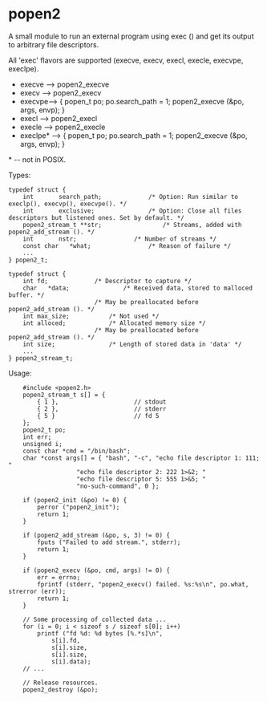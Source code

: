 # popen2
A small module to run an external program using exec () and get its output to arbitrary file descriptors.

All 'exec' flavors are supported (execve, execv, execl, execle, execvpe, execlpe).

 * execve --> popen2_execve
 * execv --> popen2_execv
 * execvpe--> { popen_t po; po.search_path = 1; popen2_execve (&po, args, envp); }
 * execl --> popen2_execl
 * execle --> popen2_execle
 * execlpe\* --> { popen_t po; po.search_path = 1; popen2_execve (&po, args, envp); }

 \* -- not in POSIX.

Types:

```
typedef struct {
	int	      search_path;		       /* Option: Run similar to execlp(), execvp(), execvpe(). */
	int	      exclusive;		       /* Option: Close all files descriptors but listened ones. Set by default. */
	popen2_stream_t **str;			       /* Streams, added with popen2_add_stream (). */
	int	      nstr;			       /* Number of streams */
	const char   *what;			       /* Reason of failure */
	...
} popen2_t;

typedef struct {
	int	fd;				/* Descriptor to capture */
	char   *data;				/* Received data, stored to malloced buffer. */
						/* May be preallocated before popen2_add_stream (). */
	int	max_size;			/* Not used */
	int	alloced;			/* Allocated memory size */
						/* May be preallocated before popen2_add_stream (). */
	int	size;				/* Length of stored data in 'data' */
	...
} popen2_stream_t;

```

Usage:

```
	#include <popen2.h>
	popen2_stream_t s[] = {
		{ 1 },				       // stdout
		{ 2 },				       // stderr
		{ 5 }				       // fd 5
	};
	popen2_t po;
	int err;
	unsigned i;
	const char *cmd = "/bin/bash";
	char *const args[] = { "bash", "-c", "echo file descriptor 1: 111; "
			       "echo file descriptor 2: 222 1>&2; "
			       "echo file descriptor 5: 555 1>&5; "
			       "no-such-command", 0 };

	if (popen2_init (&po) != 0) {
		perror ("popen2_init");
		return 1;
	}
  
	if (popen2_add_stream (&po, s, 3) != 0) {
		fputs ("Failed to add stream.", stderr);
		return 1;
	}

	if (popen2_execv (&po, cmd, args) != 0) {
		err = errno;
		fprintf (stderr, "popen2_execv() failed. %s:%s\n", po.what, strerror (err));
		return 1;
	}

	// Some processing of collected data ...
	for (i = 0; i < sizeof s / sizeof s[0]; i++)
		printf ("fd %d: %d bytes [%.*s]\n",
			s[i].fd,
			s[i].size,
			s[i].size,
			s[i].data);
	// ...

	// Release resources.
	popen2_destroy (&po);

```
